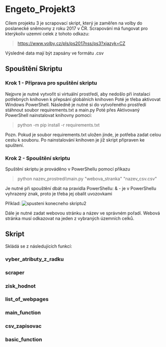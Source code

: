 # Engeto_Projekt3
Cílem projektu 3 je scrapovací skript, který je zaměřen na volby do poslanecké sněmovny z roku 2017 v ČR.
Scrapování má fungovat pro kterýkoliv uzemní celek z tohoto odkazu:
> https://www.volby.cz/pls/ps2017nss/ps3?xjazyk=CZ

Výsledné data mají být zapsány ve formátu .csv

## Spouštění Skriptu

### Krok 1 - Příprava pro spuštění skriptu
Nejpvre je nutné vytvořit si virtuální prostředí, aby nedošlo při instalaci potřebných knihoven k přepsání globálních knihoven
Poté je třeba aktivovat Windows PowerShell.
Následně je nutné si do vytvořeného prostředí stáhnout soubor requirements.txt a main.py
Poté přes Aktivovaný PowerShell nainstalovat knihovny pomocí:

> python -m pip install -r requirements.txt

Pozn. Pokud je soubor requirements.txt uložen jinde, je potřeba zadat celou cestu k souboru.
Po nainstalování knihoven je již skript připraven ke spuštení.

### Krok 2 - Spouštění skriptu
Spuštění skriptu je prováděno v PowerShellu pomocí příkazu

> python nazev_prostredi\main.py "webova_stranka" "nazev_csv.csv"

Je nutné při spouštění dbát na pravidla PowerShellu:
& - je v PowerShellu vyhrazený znak, proto je třeba jej obalit uvozovkami

Příklad:
![spusteni konecneho skriptu2](https://github.com/user-attachments/assets/fed8b0d7-16f8-4ce7-855d-12aa8fdb116e)

Dále je nutné zadat webovou stránku a název ve správném pořadí. Webová stránka musí odkazovat na jeden z vybraných územních celků.

## Skript

Skládá se z následujících funkcí:
### vyber_atributy_z_radku
### scraper
### zisk_hodnot
### list_of_webpages
### main_function
### csv_zapisovac
### basic_function

















